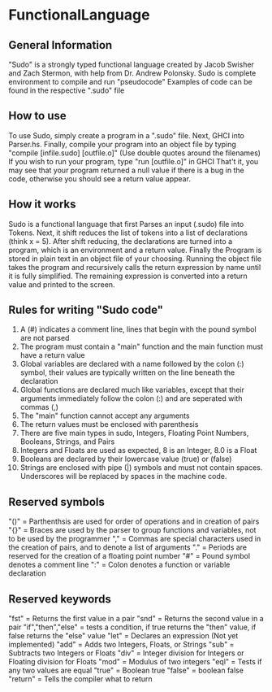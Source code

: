 # FunctionalLanguage

## General Information

"Sudo" is a strongly typed functional language created by Jacob Swisher and Zach Stermon, with help from Dr. Andrew Polonsky.
Sudo is complete environment to compile and run "pseudocode"
Examples of code can be found in the respective ".sudo" file

## How to use

To use Sudo, simply create a program in a ".sudo" file.
Next, GHCI into Parser.hs.
Finally, compile your program into an object file by typing "compile [infile.sudo] [outfile.o]" (Use double quotes around the filenames)
If you wish to run your program, type "run [outfile.o]" in GHCI
That't it, you may see that your program returned a null value if there is a bug in the code,
otherwise you should see a return value appear.

## How it works

Sudo is a functional language that first Parses an input (.sudo) file into Tokens.
Next, it shift reduces the list of tokens into a list of declarations (think x = 5).
After shift reducing, the declarations are turned into a program, which is an environment and a return value.
Finally the Program is stored in plain text in an object file of your choosing.
Running the object file takes the program and recursively calls the return expression by name until it is fully simplified.
The remaining expression is converted into a return value and printed to the screen.

## Rules for writing "Sudo code"

1.  A (#) indicates a comment line, lines that begin with the pound symbol are not parsed
2.  The program must contain a "main" function and the main function must have a return value
3.  Global variables are declared with a name followed by the colon (:) symbol, their values are typically written on the line beneath the declaration
4.  Global functions are declared much like variables, except that their arguments immediately follow the colon (:) and are seperated with commas (,)
5.  The "main" function cannot accept any arguments
6.  The return values must be enclosed with parenthesis
7.  There are five main types in sudo, Integers, Floating Point Numbers, Booleans, Strings, and Pairs
8.  Integers and Floats are used as expected, 8 is an Integer, 8.0 is a Float
9.  Booleans are declared by their lowercase value (true) or (false)
10. Strings are enclosed with pipe (|) symbols and must not contain spaces. Underscores will be replaced by spaces in the machine code.

## Reserved symbols

"()"  = Parthenthsis are used for order of operations and in creation of pairs
"{}"  = Braces are used by the parser to group functions and variables, not to be used by the programmer
","   = Commas are special characters used in the creation of pairs, and to denote a list of arguments
"."   = Periods are reserved for the creation of a floating point number
"#"   = Pound symbol denotes a comment line
":"   = Colon denotes a function or variable declaration

## Reserved keywords

"fst" = Returns the first value in a pair
"snd" = Returns the second value in a pair
"if","then","else" = tests a condition, if true returns the "then" value, if false returns the "else" value
"let" = Declares an expression (Not yet implemented)
"add" = Adds two Integers, Floats, or Strings
"sub" = Subtracts two Integers or Floats
"div" = Integer division for Integers or Floating division for Floats
"mod" = Modulus of two integers
"eql" = Tests if any two values are equal
"true" = Boolean true
"false" = boolean false
"return" = Tells the compiler what to return
